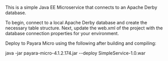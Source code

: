 This is a simple Java EE Microservice that connects to an Apache Derby database.

To begin, connect to a local Apache Derby database and create the necessary table structure.  Next, update the web.xml of the project with the database connection properties for your environment.

Deploy to Payara Micro using the following after building and compiling:

java -jar payara-micro-4.1.2.174.jar --deploy SimpleService-1.0.war

